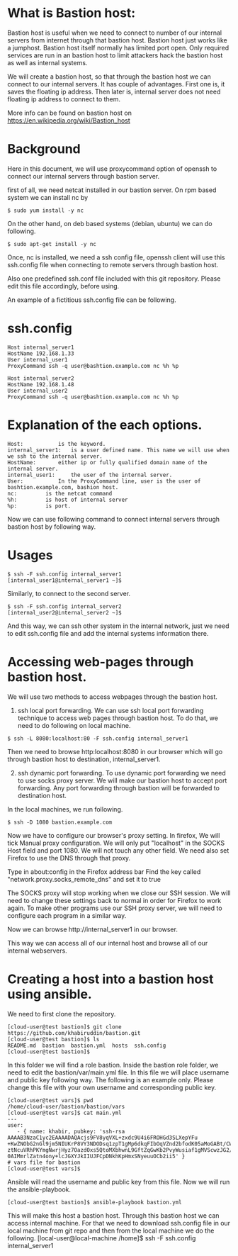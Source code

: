What is Bastion host:
=====================

Bastion host is useful when we need to connect to number of our internal
servers from internet through that bastion host.
Bastion host just works like a jumphost.
Bastion host itself normally has limited port open. Only required services
are run in an bastion host to limit attackers hack the bastion host as
well as internal systems.

We will create a bastion host, so that through the bastion host we can connect
to our internal servers. It has couple of advantages. 
First one is, it saves the floating ip address.
Then later is, internal server does not need floating ip address to connect to them.

More info can be found on bastion host on https://en.wikipedia.org/wiki/Bastion_host

Background
=========
Here in this document, we will use proxycommand option of openssh to
connect our internal servers through bastion server.

first of all, we need netcat installed in our bastion server.
On rpm based system we can install nc by
```
$ sudo yum install -y nc
```
On the other hand, on deb based systems (debian, ubuntu) we can do following.
```
$ sudo apt-get install -y nc
```
Once, nc is installed, we need a ssh config file, openssh client
will use this ssh.config file when connecting to remote servers through bastion host.

Also one predefined ssh.conf file included with this git repository. 
Please edit this file accordingly, before using.

An example of a fictitious ssh.config file can be following.

ssh.config
=========
```
Host internal_server1
HostName 192.168.1.33
User internal_user1
ProxyCommand ssh -q user@bashtion.example.com nc %h %p

Host internal_server2
HostName 192.168.1.48
User internal_user2
ProxyCommand ssh -q user@bashtion.example.com nc %h %p
```
Explanation of the each options.
=========
```
Host: 			is the keyword.
internal_server1: 	is a user defined name. This name we will use when we ssh to the internal server.
HostName: 		either ip or fully qualified domain name of the internal server.
internal_user1: 	the user of the internal server.
User:			In the ProxyCommand line, user is the user of bashtion.example.com, bashion host.
nc:			is the netcat command
%h:			is host of internal server
%p:			is port.
```

Now we can use following command to connect internal servers through bastion host
by following way.

Usages
=========
```
$ ssh -F ssh.config internal_server1
[internal_user1@internal_server1 ~]$
```
Similarly, to connect to the second server.
```
$ ssh -F ssh.config internal_server2
[internal_user2@internal_server2 ~]$
```
And this way, we can ssh other system in the internal network, just we need to edit
ssh.config file and add the internal systems information there.

Accessing web-pages through bastion host.
=========
We will use two methods to access webpages through the bastion host.

1. ssh local port forwarding.
We can use ssh local port forwarding technique to access web pages through bastion
host. To do that, we need to do following on local machine.
```
$ ssh -L 8080:localhost:80 -F ssh.config internal_server1
```
Then we need to browse http:localhost:8080 in our browser which will go through
bastion host to destination, internal_server1.

2. ssh dynamic port forwarding.
To use dynamic port forwarding we need to use socks proxy server.
We will make our bastion host to accept port forwarding. Any port forwarding
through bastion will be forwarded to destination host.

In the local machines, we run following.
```
$ ssh -D 1080 bastion.example.com
```
Now we have to configure our browser's proxy setting. In firefox,
We will tick Manual proxy configuration. We will only put "localhost"
in the SOCKS Host field and port 1080. We will not touch any other field.
We need also set Firefox to use the DNS through that proxy.

Type in about:config in the Firefox address bar
Find the key called "network.proxy.socks_remote_dns" and set it to true

The SOCKS proxy will stop working when we close our SSH session. We will need to change
these settings back to normal in order for Firefox to work again.
To make other programs use our SSH proxy server, we will need to configure each program in a similar way.

Now we can browse http://internal_server1 in our browser.

This way we can access all of our internal host and browse all of our
internal webservers.

Creating a host into a bastion host using ansible.
=======
We need to first clone the repository.
```
[cloud-user@test bastion]$ git clone https://github.com/khabiruddin/bastion.git
[cloud-user@test bastion]$ ls
README.md  bastion  bastion.yml  hosts  ssh.config
[cloud-user@test bastion]$ 
```
In this folder we will find a role bastion. Inside the bastion role folder, we need to edit the
bastion/var/main.yml file. In this file we will place username and public key following way. The 
following is an example only. Please change this file with your own username and corresponding public key.
```
[cloud-user@test vars]$ pwd
/home/cloud-user/bastion/bastion/vars
[cloud-user@test vars]$ cat main.yml
---
user:
   - { name: khabir, pubkey: 'ssh-rsa AAAAB3NzaC1yc2EAAAADAQAcjs9FV8yqVXL+zxdc9U4i6FROHGd3SLXepYFu
+KwZNObG2nGl9jm5NIUKrP8VY3NDODsq1zpT1gMp6dkqFIbOqVZnd2bfodK05aMoGABt/CWZG9n3HX8iIN4lA4CMnKMawB67fQ
ztNcuVRhPKYmgNwrjHyz7OazdOxs5QtoMXbhwnL9GftZqGwKb2PvyWusiaf1gMVScwzJG2/1Qe82Us4uF7RllvuP8E+7c9TGVY
0AIMmrlZatn4ony+lcJGXYJkIIUJFCpDNkhKpHmxSNyeuuOCb2ii5' }
# vars file for bastion
[cloud-user@test vars]$
```
Ansible will read the username and public key from this file.
Now we will run the ansible-playbook. 
```
[cloud-user@test bastion]$ ansible-playbook bastion.yml
```
This will make this host a bastion host. Through this bastion host we can access internal machine.
For that we need to download ssh.config file in our local machine from git repo and then from the 
local machine we do the following.
[local-user@local-machine /home]$ ssh -F ssh.config internal_server1
 







